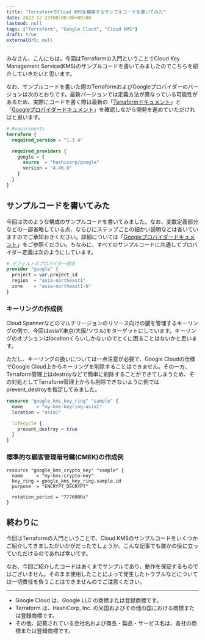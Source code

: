 ```yaml
---
title: "TerraformでCloud KMSを構築するサンプルコードを書いてみた"
date: 2022-12-23T00:00:00+09:00
lastmod: null
tags: ["Terraform", "Google Cloud", "Cloud KMS"]
draft: true
externalUrl: null
---
```


みなさん、こんにちは。今回はTerraformの入門ということでCloud Key Management Service(KMS)のサンプルコードを書いてみましたのでこちらを紹介していきたいと思います。

なお、サンプルコードを書いた際のTerraformおよびGoogleプロバイダーのバージョンは次のとおりです。最新バージョンでは定義方法が異なっている可能性があるため、実際にコードを書く際は最新の「[Terraformドキュメント]」と「[Googleプロバイダードキュメント]」を確認しながら開発を進めていただければと思います。

[Terraformドキュメント]: https://developer.hashicorp.com/terraform/docs
[Googleプロバイダードキュメント]: https://registry.terraform.io/providers/hashicorp/google/latest/docs

```tf:versions.tf
# Requirements
terraform {
  required_version = "1.3.4"

  required_providers {
    google = {
      source  = "hashicorp/google"
      version = "4.46.0"
    }
  }
}
```

<!-- omit in toc -->
## サンプルコードを書いてみた

今回は次のような構成のサンプルコードを書いてみました。なお、変数定義部分などの一部省略している点、ならびにステップごとの細かい説明などは省いていますのでご承知おきください。詳細については「[Googleプロバイダードキュメント]」をご参照ください。ちなみに、すべてのサンプルコードに共通してプロバイダー定義は次のようにしています。

```tf:proiders.tf
# デフォルトのプロバイダー設定
provider "google" {
  project = var.project_id
  region  = "asia-northeast1"
  zone    = "asia-northeast1-b"
}
```

### キーリングの作成例

Cloud Spannerなどのマルチリージョンのリソース向けの鍵を管理するキーリングの例で、今回はasia1(東京/大阪/ソウル)をターゲットにしています。キーリングのオプションはlocationくらいしかないのでとくに困ることはないかと思います。

ただし、キーリングの扱いについては一点注意が必要で、Google Cloudの仕様でGoogle Cloud上からキーリングを削除することはできません。その一方、Terraform管理上はdestroyなどで簡単に削除することができてしまうため、その対処としてTerraform管理上からも削除できないように例ではprevent_destroyを指定してみました。

```tf
resource "google_kms_key_ring" "sample" {
  name     = "my-kms-keyring-asia1"
  location = "asia1"

  lifecycle {
    prevent_destroy = true
  }
}
```

### 標準的な顧客管理暗号鍵(CMEK)の作成例


```
resource "google_kms_crypto_key" "sample" {
  name     = "my-kms-crypto-key"
  key_ring = google_kms_key_ring.sample.id
  purpose  = "ENCRYPT_DECRYPT"

  rotation_period = "7776000s"
}
```

## 終わりに

今回はTerraformの入門ということで、Cloud KMSのサンプルコードをいくつかご紹介してきましたがいかがだったでしょうか。こんな記事でも誰かの役に立っていただけるのであれば幸いです。

なお、今回ご紹介したコードはあくまでサンプルであり、動作を保証するものではございません。そのまま使用したことによって発生したトラブルなどについては一切責任を負うことはできませんのでご注意ください。

---

- Google Cloud は、Google LLC の商標または登録商標です。
- Terraform は、HashiCorp, Inc. の米国およびその他の国における商標または登録商標です。
- その他、記載されている会社名および商品・製品・サービス名は、各社の商標または登録商標です。

